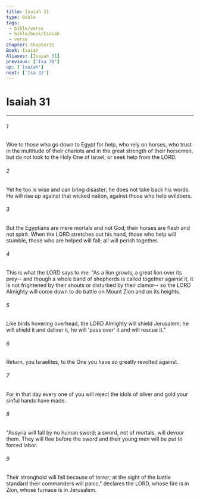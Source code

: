 ```yaml
---
title: Isaiah 31
type: Bible
tags:
 - bible/verse
 - bible/book/Isaiah
 - verse
Chapter: Chapter31
Book: Isaiah
Aliases: [Isaiah 31]
previous: ['Isa 30']
up: ['Isaiah']
next: ['Isa 32']
---
```

# Isaiah 31

***


###### 1 
Woe to those who go down to Egypt for help, who rely on horses, who trust in the multitude of their chariots and in the great strength of their horsemen, but do not look to the Holy One of Israel, or seek help from the LORD. 

###### 2 
Yet he too is wise and can bring disaster; he does not take back his words. He will rise up against that wicked nation, against those who help evildoers. 

###### 3 
But the Egyptians are mere mortals and not God; their horses are flesh and not spirit. When the LORD stretches out his hand, those who help will stumble, those who are helped will fall; all will perish together. 

###### 4 
This is what the LORD says to me: "As a lion growls, a great lion over its prey-- and though a whole band of shepherds is called together against it, it is not frightened by their shouts or disturbed by their clamor-- so the LORD Almighty will come down to do battle on Mount Zion and on its heights. 

###### 5 
Like birds hovering overhead, the LORD Almighty will shield Jerusalem; he will shield it and deliver it, he will 'pass over' it and will rescue it." 

###### 6 
Return, you Israelites, to the One you have so greatly revolted against. 

###### 7 
For in that day every one of you will reject the idols of silver and gold your sinful hands have made. 

###### 8 
"Assyria will fall by no human sword; a sword, not of mortals, will devour them. They will flee before the sword and their young men will be put to forced labor. 

###### 9 
Their stronghold will fall because of terror; at the sight of the battle standard their commanders will panic," declares the LORD, whose fire is in Zion, whose furnace is in Jerusalem. 

